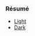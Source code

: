 ### Résumé
* [Light](https://github.com/shdwp/cv/raw/master/resume/build/Resume_Vasyl_Horbachenko_16052022_Light.pdf)
* [Dark](https://github.com/shdwp/cv/raw/master/resume/build/Resume_Vasyl_Horbachenko_16052022_Dark.pdf)
